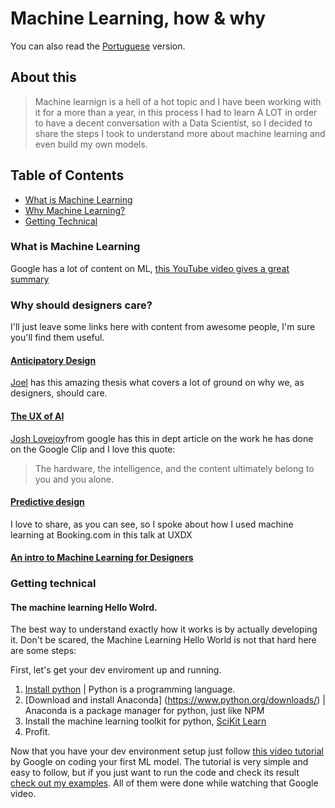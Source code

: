 # Machine Learning, how & why

You can also read the [Portuguese](translation/README.pt-br.md) version.

## About this
> Machine learnign is a hell of a hot topic and I have been working with it for a more than a year, in this process I had to learn A LOT in order to have a decent conversation with a Data Scientist, so I decided to share the steps I took to understand more about machine learning and even build my own models.

## Table of Contents

* [What is Machine Learning](#what-is-machine-learning)
* [Why Machine Learning?](#why-should-designers-care)
* [Getting Technical](#getting-technical)

### What is Machine Learning

Google has a lot of content on ML, [this YouTube video gives a great summary](https://youtu.be/HcqpanDadyQ)


### Why should designers care?

I'll just leave some links here with content from awesome people, I'm sure you'll find them useful.

#### [Anticipatory Design](https://www.anticipatorydesign.com/thesis/) 
[Joel](https://twitter.com/Jvb_nl) has this amazing thesis what covers a lot of ground on why we, as designers, should care.

#### [The UX of AI](https://design.google/library/ux-ai/)
[Josh Lovejoy](https://twitter.com/jdlovejoy)from google has this in dept article on the work he has done on the Google Clip and I love this quote:

> The hardware, the intelligence, and the content ultimately belong to you and you alone.

#### [Predictive design](https://youtu.be/3mG03Rm0Ceg)
I love to share, as you can see, so I spoke about how I used machine learning at Booking.com in this talk at UXDX

#### [An intro to Machine Learning for Designers](https://uxdesign.cc/an-intro-to-machine-learning-for-designers-5c74ba100257)


### Getting technical

#### The machine learning **Hello Wolrd**. 
The best way to understand exactly how it works is by actually developing it. Don't be scared, the Machine Learning Hello World is not that hard here are some steps:

First, let's get your dev enviroment up and running.

1. [Install python](https://www.python.org/downloads/) | Python is a programming language.
2. [Download and install Anaconda] (https://www.python.org/downloads/) | Anaconda is a package manager for python, just like NPM
3. Install the machine learning toolkit for python, [SciKit Learn](http://scikit-learn.org/stable/install.html)
4. Profit.

Now that you have your dev environment setup just follow [this video tutorial](https://www.youtube.com/watch?v=cKxRvEZd3Mw&list=PLT6elRN3Aer7ncFlaCz8Zz-4B5cnsrOMt) by Google on coding your first ML model.
The tutorial is very simple and easy to follow, but if you just want to run the code and check its result [check out my examples](https://github.com/pmarquees/ml-playground). All of them were done while watching that Google video.




